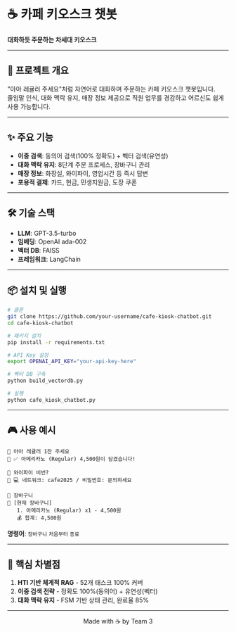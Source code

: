 # ☕ 카페 키오스크 챗봇

**대화하듯 주문하는 차세대 키오스크**

---

## 📌 프로젝트 개요

"아아 레귤러 주세요"처럼 자연어로 대화하며 주문하는 카페 키오스크 챗봇입니다.  
줄임말 인식, 대화 맥락 유지, 매장 정보 제공으로 직원 업무를 경감하고 어르신도 쉽게 사용 가능합니다.

---

## ✨ 주요 기능

- **이중 검색**: 동의어 검색(100% 정확도) + 벡터 검색(유연성)
- **대화 맥락 유지**: 8단계 주문 프로세스, 장바구니 관리
- **매장 정보**: 화장실, 와이파이, 영업시간 등 즉시 답변
- **포용적 결제**: 카드, 현금, 민생지원금, 도장 쿠폰

---

## 🛠️ 기술 스택

- **LLM**: GPT-3.5-turbo
- **임베딩**: OpenAI ada-002
- **벡터 DB**: FAISS
- **프레임워크**: LangChain

---

## 📦 설치 및 실행

```bash
# 클론
git clone https://github.com/your-username/cafe-kiosk-chatbot.git
cd cafe-kiosk-chatbot

# 패키지 설치
pip install -r requirements.txt

# API Key 설정
export OPENAI_API_KEY="your-api-key-here"

# 벡터 DB 구축
python build_vectordb.py

# 실행
python cafe_kiosk_chatbot.py
```

---

## 🎮 사용 예시

```
👤 아아 레귤러 1잔 주세요
🤖 ✅ 아메리카노 (Regular) 4,500원이 담겼습니다!

👤 와이파이 비번?
🤖 💻 네트워크: cafe2025 / 비밀번호: 문의하세요

👤 장바구니
🤖 [현재 장바구니]
   1. 아메리카노 (Regular) x1 - 4,500원
   💰 합계: 4,500원
```

**명령어**: `장바구니` `처음부터` `종료`

---

## 🎯 핵심 차별점

1. **HTI 기반 체계적 RAG** - 52개 태스크 100% 커버
2. **이중 검색 전략** - 정확도 100%(동의어) + 유연성(벡터)
3. **대화 맥락 유지** - FSM 기반 상태 관리, 완료율 85%

---

<div align="center">
Made with ☕ by Team 3
</div>
